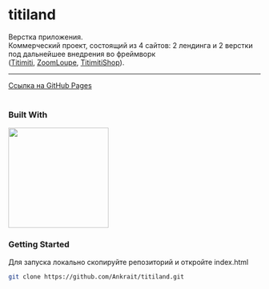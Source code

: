 # titiland
Верстка приложения. 
<br />
Коммерческий проект, состоящий из 4 сайтов: 2 лендинга и 2 верстки под дальнейшее внедрения во фреймворк 
<br />
([Titimiti](https://github.com/Ankrait/Titimiti), [ZoomLoupe](https://github.com/Ankrait/ZoomLoupe), [TitimitiShop](https://github.com/Ankrait/TitimitiShop)).
<hr />
<a href="https://ankrait.github.io/titiland/">Ссылка на GitHub Pages</a>
<br />
<br />

### Built With
<img align="center" src="https://github.com/Ankrait/MyProject/assets/104920129/b5dbb29b-830d-4269-a052-6d8212f8c97d" height="200px"></img>

### Getting Started
Для запуска локально скопируйте репозиторий и откройте index.html
 ```sh
 git clone https://github.com/Ankrait/titiland.git
 ```

